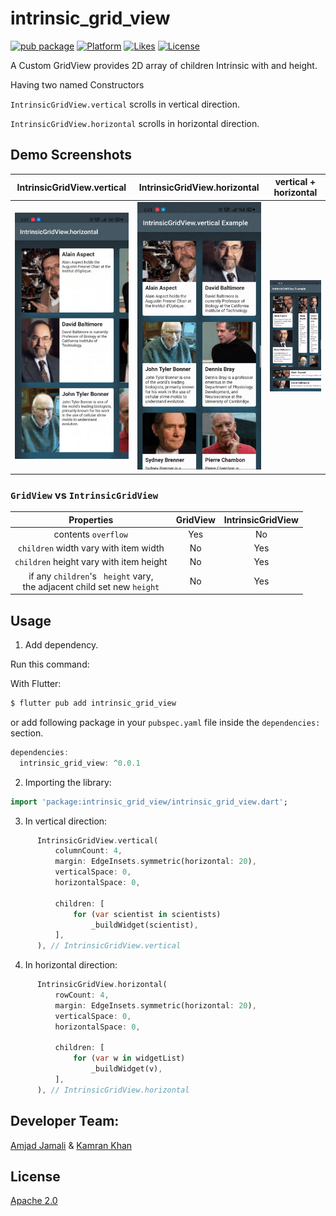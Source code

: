 # intrinsic_grid_view

[![pub package](https://img.shields.io/pub/v/intrinsic_grid_view.svg)](https://pub.dartlang.org/packages/intrinsic_grid_view)
[![Platform](https://img.shields.io/badge/platform-flutter-blue.svg)](https://flutter.dev)
[![Likes](https://badges.bar/intrinsic_grid_view/likes)](https://pub.dev/packages/intrinsic_grid_view/score)
[![License](https://img.shields.io/badge/License-Apache%202.0-blue.svg)](https://opensource.org/licenses/Apache-2.0)

A Custom GridView provides 2D array of children Intrinsic with and height.

Having two named Constructors

`IntrinsicGridView.vertical` scrolls in vertical direction.

`IntrinsicGridView.horizontal` scrolls in horizontal direction.

## Demo Screenshots
IntrinsicGridView.vertical     | IntrinsicGridView.horizontal  | vertical + horizontal
:-----------------------------:|:-----------------------------:|:-----------------------:
<img width="300px" src="screenshots/horizontal_demo.gif?raw=true">|<img width="300px" src="screenshots/vertical_demo.gif?raw=true">|<img width="300px" src="screenshots/mix_demo.gif?raw=true">


### `GridView` vs `IntrinsicGridView`
Properties                                                                        | GridView      |  IntrinsicGridView
:--------------------------------------------------------------------------------:|:-------------:|:--------------------:
 contents `overflow`                                                              | Yes           | No
 `children` width vary  with item width                                           | No            | Yes
 `children` height vary  with item height                                         | No            | Yes
 if any `children`'s ` height` vary,<br>the adjacent child set new `height`       | No            | Yes


## Usage

1. Add dependency.

Run this command:

With Flutter:

```dart
$ flutter pub add intrinsic_grid_view
```

or add following package in your `pubspec.yaml` file inside the `dependencies:` section.
```dart
dependencies:
  intrinsic_grid_view: ^0.0.1
```
2. Importing the library:

```dart
import 'package:intrinsic_grid_view/intrinsic_grid_view.dart';
```

3. In vertical direction:

```dart
      IntrinsicGridView.vertical(
          columnCount: 4,
          margin: EdgeInsets.symmetric(horizontal: 20),
          verticalSpace: 0,
          horizontalSpace: 0,

          children: [
              for (var scientist in scientists)
                  _buildWidget(scientist),
          ],
      ), // IntrinsicGridView.vertical
```


4. In horizontal direction:

```dart
      IntrinsicGridView.horizontal(
          rowCount: 4,
          margin: EdgeInsets.symmetric(horizontal: 20),
          verticalSpace: 0,
          horizontalSpace: 0,

          children: [
              for (var w in widgetList)
                  _buildWidget(v),
          ],
      ), // IntrinsicGridView.horizontal
```


## Developer Team:
[Amjad Jamali](https://github.com/amjadjamali06) & [Kamran Khan](https://github.com/kamran8545)

## License
[Apache 2.0](https://opensource.org/licenses/Apache-2.0)


